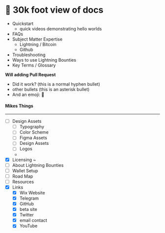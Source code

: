 # 🍎 30k foot view of docs

* Quickstart
  * quick videos demonstrating hello worlds
* FAQs
* Subject Matter Expertise
  * Lightning / Bitcoin
  * Github
* Troubleshooting
* Ways to use Lightning Bounties
* Key Terms / Glossary

**Will adding Pull Request**

* Did it work? (this is a normal hyphen bullet)
* other bullets (this is an asterisk bullet)
* And an emoji: 🍎

#### Mikes Things

***

* [ ] Design Assets
  * [ ] Typography
  * [ ] Color Scheme
  * [ ] Figma Assets
  * [ ] Design Assets
  * [ ] Logos
  *
* [x] Licensing \~
* [ ] About Lightning Bounties
* [ ] Wallet Setup
* [ ] Road Map&#x20;
* [ ] Resources&#x20;
* [x] Links
  * [x] Wix Website
  * [x] Telegram
  * [x] GitHub
  * [x] beta site
  * [x] Twitter
  * [x] email contact
  * [x] YouTube
